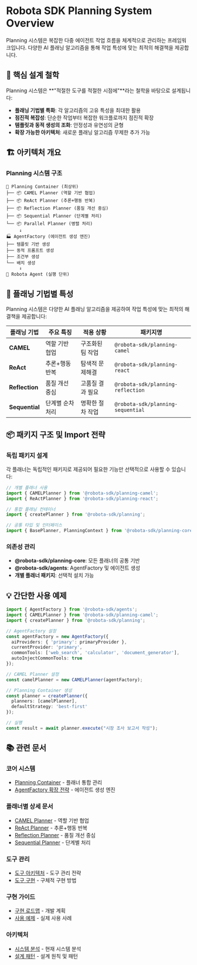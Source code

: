 # Robota SDK Planning System Overview

Planning 시스템은 복잡한 다중 에이전트 작업 흐름을 체계적으로 관리하는 프레임워크입니다. 다양한 AI 플래닝 알고리즘을 통해 작업 특성에 맞는 최적의 해결책을 제공합니다.

## 🎯 핵심 설계 철학

Planning 시스템은 **"적절한 도구를 적절한 시점에"**라는 철학을 바탕으로 설계됩니다:

- **플래닝 기법별 특화**: 각 알고리즘의 고유 특성을 최대한 활용
- **점진적 복잡성**: 단순한 작업부터 복잡한 워크플로까지 점진적 확장
- **템플릿과 동적 생성의 조화**: 안정성과 유연성의 균형
- **확장 가능한 아키텍처**: 새로운 플래닝 알고리즘 무제한 추가 가능

## 🏗️ 아키텍처 개요

### Planning 시스템 구조
```
🎯 Planning Container (최상위)
├── 📦 CAMEL Planner (역할 기반 협업)
├── 📦 ReAct Planner (추론+행동 반복)
├── 📦 Reflection Planner (품질 개선 중심)
├── 📦 Sequential Planner (단계별 처리)
└── 📦 Parallel Planner (병렬 처리)
     ↓
🏭 AgentFactory (에이전트 생성 엔진)
├── 템플릿 기반 생성
├── 동적 프롬프트 생성
├── 조건부 생성
└── 배치 생성
     ↓
🤖 Robota Agent (실행 단위)
```

## 🎯 플래닝 기법별 특성

Planning 시스템은 다양한 AI 플래닝 알고리즘을 제공하여 작업 특성에 맞는 최적의 해결책을 제공합니다:

| 플래닝 기법 | 주요 특징 | 적용 상황 | 패키지명 |
|------------|----------|----------|----------|
| **CAMEL** | 역할 기반 협업 | 구조화된 팀 작업 | `@robota-sdk/planning-camel` |
| **ReAct** | 추론+행동 반복 | 탐색적 문제해결 | `@robota-sdk/planning-react` |
| **Reflection** | 품질 개선 중심 | 고품질 결과 필요 | `@robota-sdk/planning-reflection` |
| **Sequential** | 단계별 순차 처리 | 명확한 절차 작업 | `@robota-sdk/planning-sequential` |

## 📦 패키지 구조 및 Import 전략

### 독립 패키지 설계
각 플래너는 독립적인 패키지로 제공되어 필요한 기능만 선택적으로 사용할 수 있습니다:

```typescript
// 개별 플래너 사용
import { CAMELPlanner } from '@robota-sdk/planning-camel';
import { ReActPlanner } from '@robota-sdk/planning-react';

// 통합 플래닝 컨테이너
import { createPlanner } from '@robota-sdk/planning';

// 공통 타입 및 인터페이스
import { BasePlanner, PlanningContext } from '@robota-sdk/planning-core';
```

### 의존성 관리
- **@robota-sdk/planning-core**: 모든 플래너의 공통 기반
- **@robota-sdk/agents**: AgentFactory 및 에이전트 생성
- **개별 플래너 패키지**: 선택적 설치 가능

## 💡 간단한 사용 예제

```typescript
import { AgentFactory } from '@robota-sdk/agents';
import { CAMELPlanner } from '@robota-sdk/planning-camel';
import { createPlanner } from '@robota-sdk/planning';

// AgentFactory 설정
const agentFactory = new AgentFactory({
  aiProviders: { 'primary': primaryProvider },
  currentProvider: 'primary',
  commonTools: ['web_search', 'calculator', 'document_generator'],
  autoInjectCommonTools: true
});

// CAMEL Planner 설정
const camelPlanner = new CAMELPlanner(agentFactory);

// Planning Container 생성
const planner = createPlanner({
  planners: [camelPlanner],
  defaultStrategy: 'best-first'
});

// 실행
const result = await planner.execute("시장 조사 보고서 작성");
```

## 📚 관련 문서

### 코어 시스템
- [Planning Container](./planning-container.md) - 플래너 통합 관리
- [AgentFactory 확장 전략](./agentfactory-expansion.md) - 에이전트 생성 엔진

### 플래너별 상세 문서
- [CAMEL Planner](../planners/camel-planner.md) - 역할 기반 협업
- [ReAct Planner](../planners/react-planner.md) - 추론+행동 반복
- [Reflection Planner](../planners/reflection-planner.md) - 품질 개선 중심
- [Sequential Planner](../planners/sequential-planner.md) - 단계별 처리

### 도구 관리
- [도구 아키텍처](../tool-management/tool-architecture.md) - 도구 관리 전략
- [도구 구현](../tool-management/tool-implementation.md) - 구체적 구현 방법

### 구현 가이드
- [구현 로드맵](../implementation/implementation-roadmap.md) - 개발 계획
- [사용 예제](../implementation/usage-examples.md) - 실제 사용 사례

### 아키텍처
- [시스템 분석](../architecture/system-analysis.md) - 현재 시스템 분석
- [설계 패턴](../architecture/design-patterns.md) - 설계 원칙 및 패턴 